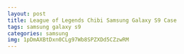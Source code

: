 ```yaml
---
layout: post
title: League of Legends Chibi Samsung Galaxy S9 Case
tags: samsung galaxy s9
categories: samsung
img: 1pDmAXBtDxn0CLg97Wb8SPZXDd5CZzwRM
---
```


